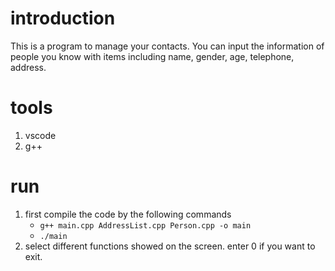 # introduction
This is a program to manage your contacts. You can input the information of people you know with items including name, gender, age, telephone, address.

# tools
1. vscode
2. g++

# run
1. first compile the code by the following commands
    - `g++ main.cpp AddressList.cpp Person.cpp -o main`
    - `./main`
2. select different functions showed on the screen. enter 0 if you want to exit.

